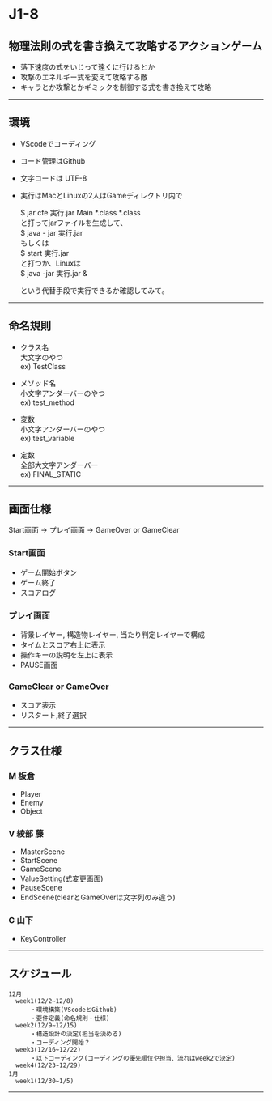 # J1-8

## 物理法則の式を書き換えて攻略するアクションゲーム

* 落下速度の式をいじって遠くに行けるとか  
* 攻撃のエネルギー式を変えて攻略する敵  
* キャラとか攻撃とかギミックを制御する式を書き換えて攻略

***

## 環境

* VScodeでコーディング
* コード管理はGithub
* 文字コードは UTF-8
* 実行はMacとLinuxの2人はGameディレクトリ内で

    \$ jar cfe 実行.jar Main *.class *.class  
    と打ってjarファイルを生成して、  
    \$ java - jar 実行.jar  
    もしくは    
    \$ start 実行.jar  
    と打つか、Linuxは  
    \$ java -jar 実行.jar &
    
    という代替手段で実行できるか確認してみて。


***

## 命名規則

* クラス名  
大文字のやつ  
ex) TestClass  

* メソッド名  
小文字アンダーバーのやつ  
ex) test_method  

* 変数  
小文字アンダーバーのやつ  
ex) test_variable  

* 定数  
全部大文字アンダーバー  
ex) FINAL_STATIC  

***

## 画面仕様

Start画面 → プレイ画面 → GameOver or GameClear

### Start画面

* ゲーム開始ボタン
* ゲーム終了  
* スコアログ

### プレイ画面

* 背景レイヤー, 構造物レイヤー, 当たり判定レイヤーで構成  
* タイムとスコア右上に表示  
* 操作キーの説明を左上に表示  
* PAUSE画面  

### GameClear or GameOver

* スコア表示  
* リスタート,終了選択

***

## クラス仕様

### M 板倉

* Player
* Enemy
* Object

### V 綾部 藤

* MasterScene
* StartScene
* GameScene
* ValueSetting(式変更画面)
* PauseScene
* EndScene(clearとGameOverは文字列のみ違う)


### C 山下

* KeyController

***

## スケジュール

    12月
      week1(12/2~12/8)  
          ・環境構築(VScodeとGithub)
          ・要件定義(命名規則・仕様)
      week2(12/9~12/15)  
          ・構造設計の決定(担当を決める)
          ・コーディング開始？
      week3(12/16~12/22)  
          ・以下コーディング(コーディングの優先順位や担当、流れはweek2で決定)
      week4(12/23~12/29)  
    1月  
      week1(12/30~1/5)

***
